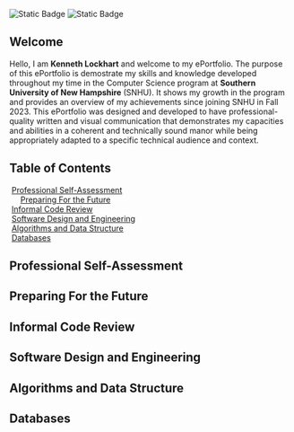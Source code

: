 ![Static Badge](https://img.shields.io/badge/Email-kenlock1999%40outlook.com-DD1122?style=flat&link=mailto%3Akenlock1999%40outlook.com) ![Static Badge](https://img.shields.io/badge/Last%20Updated-4%2F16%2F2025-11EE22?style=flat)

## Welcome

Hello, I am **Kenneth Lockhart** and welcome to my ePortfolio. The purpose of this ePortfolio is demostrate my skills and knowledge developed throughout my time in the Computer Science program at **Southern University of New Hampshire** (SNHU). It shows my growth in the program and provides an overview of my achievements since joining SNHU in Fall 2023. This ePortfolio was designed and developed to have professional-quality written and visual communication that demonstrates my capacities and abilities in a coherent and technically sound manor while being appropriately adapted to a specific technical audience and context.

## Table of Contents

&nbsp;[Professional Self-Assessment](#professional-self-assessment "Professional Self-Assessment")<br/>
&nbsp;&nbsp;&nbsp;&nbsp;&nbsp;[Preparing For the Future](#preparing-for-the-future "Preparing For the Future")<br/>
&nbsp;[Informal Code Review](#informal-code-review "Informal Code Review")<br/>
&nbsp;[Software Design and Engineering](#software-design-and-engineering "Software Design and Engineering")<br/>
&nbsp;[Algorithms and Data Structure](#algorithms-and-data-structure "Algorithms and Data Structure")<br/>
&nbsp;[Databases](#databases "Databases")<br/>

## Professional Self-Assessment

## Preparing For the Future

## Informal Code Review

## Software Design and Engineering

## Algorithms and Data Structure

## Databases
